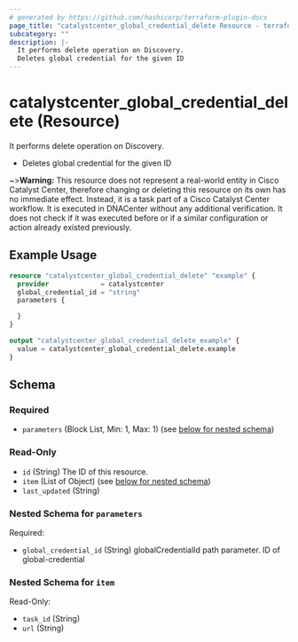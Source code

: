 ```yaml
---
# generated by https://github.com/hashicorp/terraform-plugin-docs
page_title: "catalystcenter_global_credential_delete Resource - terraform-provider-catalystcenter"
subcategory: ""
description: |-
  It performs delete operation on Discovery.
  Deletes global credential for the given ID
---
```


# catalystcenter_global_credential_delete (Resource)

It performs delete operation on Discovery.

- Deletes global credential for the given ID



~>**Warning:**
This resource does not represent a real-world entity in Cisco Catalyst Center, therefore changing or deleting this resource on its own has no immediate effect.
Instead, it is a task part of a Cisco Catalyst Center workflow. It is executed in DNACenter without any additional verification. It does not check if it was executed before or if a similar configuration or action already existed previously.

## Example Usage

```terraform
resource "catalystcenter_global_credential_delete" "example" {
  provider             = catalystcenter
  global_credential_id = "string"
  parameters {

  }
}

output "catalystcenter_global_credential_delete_example" {
  value = catalystcenter_global_credential_delete.example
}
```

<!-- schema generated by tfplugindocs -->
## Schema

### Required

- `parameters` (Block List, Min: 1, Max: 1) (see [below for nested schema](#nestedblock--parameters))

### Read-Only

- `id` (String) The ID of this resource.
- `item` (List of Object) (see [below for nested schema](#nestedatt--item))
- `last_updated` (String)

<a id="nestedblock--parameters"></a>
### Nested Schema for `parameters`

Required:

- `global_credential_id` (String) globalCredentialId path parameter. ID of global-credential


<a id="nestedatt--item"></a>
### Nested Schema for `item`

Read-Only:

- `task_id` (String)
- `url` (String)
